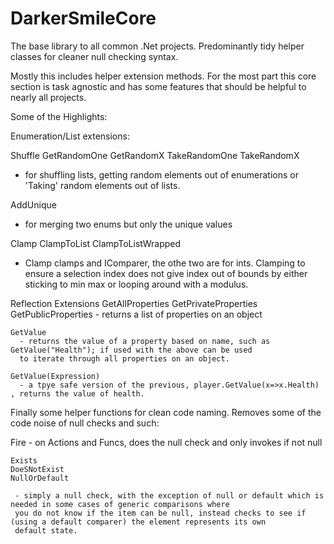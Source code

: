 # DarkerSmileCore
The base library to all common .Net projects. Predominantly tidy helper classes for cleaner null checking syntax. 

Mostly this includes helper extension methods. 
For the most part this core section is task agnostic and has some features that should be helpful to nearly all projects. 

Some of the Highlights:

Enumeration/List extensions:

Shuffle
GetRandomOne
GetRandomX
TakeRandomOne
TakeRandomX
   - for shuffling lists, getting random elements out of enumerations or 'Taking' random elements out of lists. 

AddUnique
  - for merging two enums but only the unique values

Clamp
ClampToList
ClampToListWrapped

  - Clamp clamps and IComparer, the othe two are for ints. Clamping to ensure a selection index does not give index out of
  bounds by either sticking to min max or looping around with a modulus. 

Reflection Extensions
   GetAllProperties
   GetPrivateProperties
   GetPublicProperties
      - returns a list of properties on an object
      
    GetValue
      - returns the value of a property based on name, such as GetValue("Health"); if used with the above can be used
      to iterate through all properties on an object. 
      
    GetValue(Expression)
      - a tpye safe version of the previous, player.GetValue(x=>x.Health) , returns the value of health. 
      
Finally some helper functions for clean code naming. Removes some of the code noise of null checks and such:

   Fire
     - on Actions and Funcs, does the null check and only invokes if not null
     
    Exists
    DoeSNotExist
    NullOrDefault
    
     - simply a null check, with the exception of null or default which is needed in some cases of generic comparisons where
     you do not know if the item can be null, instead checks to see if (using a default comparer) the element represents its own
     default state. 
     
     
      
      
      

